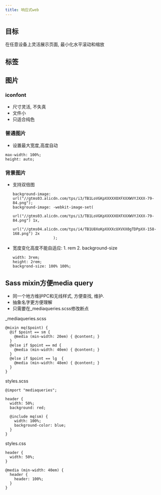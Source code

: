 ```yaml
---
title: 响应式web
---
```


## 目标

在任意设备上灵活展示页面, 最小化水平滚动和缩放

## <meta>标签

## 图片

### iconfont

- 尺寸灵活, 不失真
- 文件小
- 只适合纯色

### 普通图片

- 设置最大宽度,高度自动

```
max-width: 100%;
height: auto;
```

### 背景图片

- 支持双倍图

  ```
  background-image: url("//gtms03.alicdn.com/tps/i3/TB1LoVGKpXXXXXOXFXXXWVYJXXX-79-84.png");
  background-image: -webkit-image-set(
                      url("//gtms03.alicdn.com/tps/i3/TB1LoVGKpXXXXXOXFXXXWVYJXXX-79-84.png") 1x,
                      url("//gtms04.alicdn.com/tps/i4/TB1U8XoKpXXXXcUXVXX0gTDPpXX-158-168.png") 2x
                    );
  ```

- 宽度变化高度不能自适应: 1. rem 2. background-size

  ```
  width: 3rem;
  height: 2rem;
  backgrond-size: 100% 100%;
  ```

## Sass mixin方便media query

- 同一个地方维护PC和无线样式, 方便查找, 维护.
- 抽象名字更方便理解
- 只需要在_mediaqueries.scss修改断点

_mediaqueries.scss

```
@mixin mq($point) {
  @if $point == sm {
    @media (min-width: 20em) { @content; }
  }
  @else if $point == md {
    @media (min-width: 40em) { @content; }
  }
  @else if $point == lg  {
    @media (min-width: 48em) { @content; }
  }
}
```

styles.scss

```
@import "mediaqueries";

header {
  width: 50%;
  background: red;

  @include mq(sm) {
    width: 100%;
    background-color: blue;
  }
}

```

styles.css

```
header {
  width: 50%;
}

@media (min-width: 40em) {
  header {
    header: 100%;
  }
}
```

[1]: https://davidwalsh.name/responsive-images
